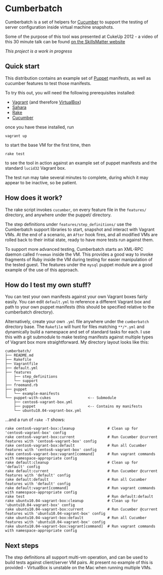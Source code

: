 # Cumberbatch

Cumberbatch is a set of helpers for [Cucumber](http://cukes.info/) to support the testing of server configuration inside virtual machine snapshots.

Some of the purpose of this tool was presented at CukeUp 2012 - a video of this 30 minute talk can be found [on the SkillsMatter website](http://skillsmatter.com/podcast/design-architecture/test-driven-infrastructure-cucumber)

*This project is a work in progress*

## Quick start

This distribution contains an example set of [Puppet](http://puppetlabs.com/puppet/puppet-open-source/) manifests, as well as cucumber features to test those manifests.

To try this out, you will need the following prerequisites installed:

 * [Vagrant](http://vagrantup.com/) (and therefore [VirtualBox](http://www.virtualbox.org/))
 * [Sahara](http://rubygems.org/gems/sahara)
 * [Rake](http://rake.rubyforge.org/)
 * [Cucumber](http://cukes.info/)

once you have these installed, run

    vagrant up

to start the base VM for the first time, then

    rake test

to see the tool in action against an example set of puppet manifests and the standard `lucid32` Vagrant box.

The test run may take several minutes to complete, during which it may appear to be inactive, so be patient.

## How does it work?

The rake script invokes `cucumber`, on every feature file in the `features/` directory, and anywhere under the puppet/ directory.

The step definitions under `features/step_definitions/` use the Cumberbatch support libraries to start, snapshot and interact with Vagrant VMs.  At the end of a scenario, an `After` hook fires, and all modified VMs are rolled back to their initial state, ready to have more tests run against them.

To support more advanced testing, Cumberbatch starts an XML-RPC daemon called `freeman` inside the VM.  This provides a good way to invoke fragments of Ruby inside the VM during testing for easier manipulation of the tested guest.  The features under the `mysql` puppet module are a good example of the use of this approach.

## How do I test my own stuff?

You can test your own manifests against your own Vagrant boxes fairly easily.  You can edit `default.yml` to reference a different Vagrant box and path to your own puppet manifests (this should be specified relative to the cumberbatch directory).

Alternatively, create your own `.yml` file anywhere under the `cumberbatch` directory base.  The `Rakefile` will hunt for files matching `**/*.yml` and dynamically build a namespace and set of standard tasks for each.  I use this with a git submodule to make testing manifests against multiple types of Vagrant box more straightforward.  My directory layout looks like this:

```
cumberbatch/
├── README.md
├── Rakefile
├── Vagrantfile
├── default.yml
├── features
│   ├── step_definitions
│   └── support
├── freemand.rb
├── puppet
│   └── example-manifests
└── puppet-with-cukes                 <-- Submodule
    ├── centos6-vagrant-box.yml
    ├── puppet                        <-- Contains my manifests
    └── ubuntu10.04-vagrant-box.yml
```

...and a run of `rake -T` shows:

```
rake centos6-vagrant-box:cleanup               # Clean up for 'centos6-vagrant-box' config
rake centos6-vagrant-box:current               # Run Cucumber @current features with 'centos6-vagrant-box' config
rake centos6-vagrant-box:default               # Run all Cucumber features with 'centos6-vagrant-box' config
rake centos6-vagrant-box:vagrant[command]      # Run vagrant commands with namespace-appropriate config
rake default:cleanup                           # Clean up for 'default' config
rake default:current                           # Run Cucumber @current features with 'default' config
rake default:default                           # Run all Cucumber features with 'default' config
rake default:vagrant[command]                  # Run vagrant commands with namespace-appropriate config
rake test                                      # Run default:default
rake ubuntu10.04-vagrant-box:cleanup           # Clean up for 'ubuntu10.04-vagrant-box' config
rake ubuntu10.04-vagrant-box:current           # Run Cucumber @current features with 'ubuntu10.04-vagrant-box' config
rake ubuntu10.04-vagrant-box:default           # Run all Cucumber features with 'ubuntu10.04-vagrant-box' config
rake ubuntu10.04-vagrant-box:vagrant[command]  # Run vagrant commands with namespace-appropriate config
```


## Next steps

The step definitions all support multi-vm operation, and can be used to build tests against client/server VM pairs.  At present no example of this is provided - VirtualBox is unstable on the Mac when running multiple VMs.


